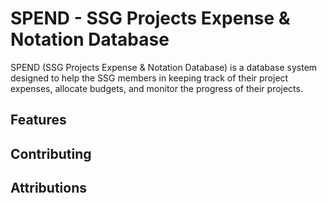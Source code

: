 # SPEND - SSG Projects Expense & Notation Database

SPEND (SSG Projects Expense &amp; Notation Database) is a database system designed to help the SSG members in keeping track of their project expenses, allocate budgets, and monitor the progress of their projects.

## Features

## Contributing

## Attributions